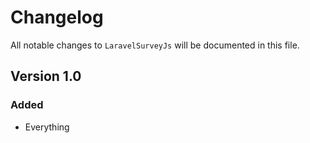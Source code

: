 # Changelog

All notable changes to `LaravelSurveyJs` will be documented in this file.

## Version 1.0

### Added
- Everything
